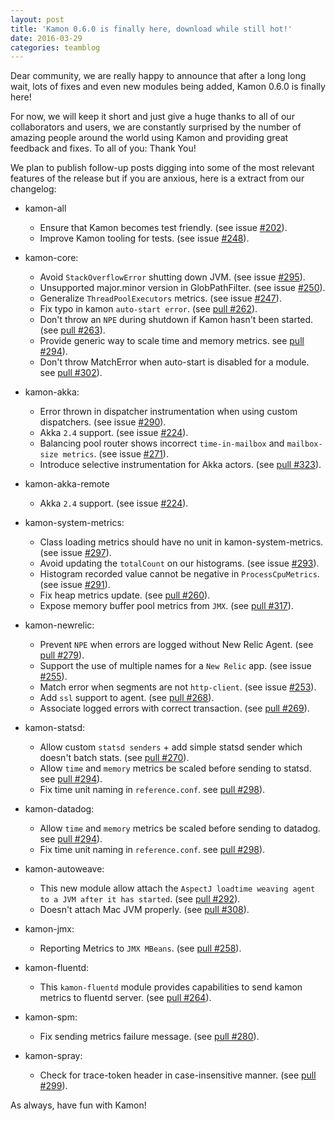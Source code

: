 ```yaml
---
layout: post
title: 'Kamon 0.6.0 is finally here, download while still hot!'
date: 2016-03-29
categories: teamblog
---
```


Dear community, we are really happy to announce that after a long long wait,
lots of fixes and even new modules being added, Kamon 0.6.0 is finally here!

For now, we will keep it short and just give a huge thanks to all of our
collaborators and users, we are constantly surprised by the number of amazing
people around the world using Kamon and providing great feedback and fixes. To
all of you: Thank You!

We plan to publish follow-up posts digging into some of the most relevant
features of the release but if you are anxious, here is a extract from our
changelog:


* kamon-all
  * Ensure that Kamon becomes test friendly. (see issue [#202](https://github.com/kamon-io/Kamon/issues/202)).
  * Improve Kamon tooling for tests. (see issue [#248](https://github.com/kamon-io/Kamon/issues/248)).

* kamon-core:
  * Avoid `StackOverflowError` shutting down JVM. (see issue [#295](https://github.com/kamon-io/Kamon/issues/295)).
  * Unsupported major.minor version in GlobPathFilter. (see issue [#250](https://github.com/kamon-io/Kamon/issues/250)).
  * Generalize `ThreadPoolExecutors` metrics. (see issue [#247](https://github.com/kamon-io/Kamon/issues/247)).
  * Fix typo in kamon `auto-start error`. (see [pull #262](https://github.com/kamon-io/Kamon/pull/262)).
  * Don't throw an `NPE` during shutdown if Kamon hasn't been started. (see [pull #263](https://github.com/kamon-io/Kamon/pull/263)).
  * Provide generic way to scale time and memory metrics. see [pull #294](https://github.com/kamon-io/Kamon/pull/294)).  
  * Don't throw MatchError when auto-start is disabled for a module. see [pull #302](https://github.com/kamon-io/Kamon/pull/302)).

* kamon-akka:
  * Error thrown in dispatcher instrumentation when using custom dispatchers. (see issue [#290](https://github.com/kamon-io/Kamon/issues/290)).
  * Akka `2.4` support. (see issue [#224](https://github.com/kamon-io/Kamon/issues/224)).
  * Balancing pool router shows incorrect `time-in-mailbox` and `mailbox-size metrics`. (see issue [#271](https://github.com/kamon-io/Kamon/issues/271)).
  * Introduce selective instrumentation for Akka actors. (see [pull #323](https://github.com/kamon-io/Kamon/pull/323)).

* kamon-akka-remote
  * Akka `2.4` support. (see issue [#224](https://github.com/kamon-io/Kamon/issues/224)).

* kamon-system-metrics:
  * Class loading metrics should have no unit in kamon-system-metrics. (see issue [#297](https://github.com/kamon-io/Kamon/issues/297)).
  * Avoid updating the `totalCount` on our histograms. (see issue [#293](https://github.com/kamon-io/Kamon/issues/293)).
  * Histogram recorded value cannot be negative in `ProcessCpuMetrics`. (see issue [#291](https://github.com/kamon-io/Kamon/issues/291)).
  * Fix heap metrics update. (see [pull #260](https://github.com/kamon-io/Kamon/pull/260)).
  * Expose memory buffer pool metrics from `JMX`. (see [pull #317](https://github.com/kamon-io/Kamon/pull/317)).

* kamon-newrelic:
  * Prevent `NPE` when errors are logged without New Relic Agent. (see [pull #279](https://github.com/kamon-io/Kamon/pull/279)).
  * Support the use of multiple names for a `New Relic` app. (see issue [#255](https://github.com/kamon-io/Kamon/issues/255)).
  * Match error when segments are not `http-client`. (see issue [#253](https://github.com/kamon-io/Kamon/issues/253)).
  * Add `ssl` support to agent. (see [pull #268](https://github.com/kamon-io/Kamon/pull/268)).
  * Associate logged errors with correct transaction. (see [pull #269](https://github.com/kamon-io/Kamon/pull/269)).

* kamon-statsd:
  * Allow custom `statsd senders` + add simple statsd sender which doesn't batch stats. (see [pull #270](https://github.com/kamon-io/Kamon/pull/270)).
  * Allow `time` and `memory` metrics be scaled before sending to statsd. see [pull #294](https://github.com/kamon-io/Kamon/pull/294)).  
  * Fix time unit naming in `reference.conf`. see [pull #298](https://github.com/kamon-io/Kamon/pull/298)).  

* kamon-datadog:
  * Allow `time` and `memory` metrics be scaled before sending to datadog. see [pull #294](https://github.com/kamon-io/Kamon/pull/294)).
  * Fix time unit naming in `reference.conf`. see [pull #298](https://github.com/kamon-io/Kamon/pull/298)).  

* kamon-autoweave:
  * This new module allow attach the `AspectJ loadtime weaving agent to a JVM after it has started`. (see [pull #292](https://github.com/kamon-io/Kamon/pull/292)).
  * Doesn't attach Mac JVM properly. (see [pull #308](https://github.com/kamon-io/Kamon/pull/308)).

* kamon-jmx:
  * Reporting Metrics to `JMX MBeans`. (see [pull #258](https://github.com/kamon-io/Kamon/pull/258)).

* kamon-fluentd:
  * This `kamon-fluentd` module provides capabilities to send kamon metrics to fluentd server. (see [pull #264](https://github.com/kamon-io/Kamon/pull/264)).

* kamon-spm:
  * Fix sending metrics failure message. (see [pull #280](https://github.com/kamon-io/Kamon/pull/280)).

* kamon-spray:
  * Check for trace-token header in case-insensitive manner. (see [pull #299](https://github.com/kamon-io/Kamon/pull/299)).


As always, have fun with Kamon!
